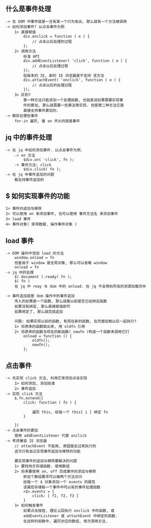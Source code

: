 ## 什么是事件处理
	-> 在 DOM 中事件就是一旦有某一个行为发出, 那么就有一个方法被调用
	-> 如何添加事件? 以点击事件为例
		1> 直接赋值
			div.onclick = function ( e ) {
				// 点击以后处理的过程
			};
		2> 调用方法
			标准 API
			div.addEventListener( 'click', function ( e ) {
				// 点击以后处理过程
			});
			低版本的 IE, 新的 IE 浏览器是不支持 该方法
			div.attachEvent( 'onclick', function ( e ) {
				// 点击以后的处理过程
			});
		3> 区别?
			第一种方法只能添加一个处理函数, 也就是说如果需要实现事
			件的累加, 那么就需要一些算法等实现. 但是第二种方法它是
			直接支持事件累加的.
	-> 都存在哪些事件
		for-in 遍历, 看 on 开头的就是事件

## jq 中的事件处理
	-> 在 jq 中如何添加事件. 以点击事件为例.
		-> on 方法
			$div.on( 'click', fn );
		-> 事件方法: click
			$div.click( fn );
	-> 在 jq 中事件追加的问题
		都支持事件追加的

## $ 如何实现事件的功能
	1> 事件的追加与移除
	2> 可以使用 on 来添加事件, 也可以使用 事件方法名 来添加事件
	3> load 事件
	4> 事件对象( 获得数据, 操作事件对象 )

## load 事件
	-> DOM 操作中添加 load 的方法
		window.onload = fn
		但是由于 window 是全局对象, 那么可以省略 window
		onload = fn
	-> jq 中的处理
		$( document ).ready( fn );
		$( fn )
		在 jq 中 reay 与 dom 中的 onload. 在 jq 不会等到所有的资源加载完毕

	-> 事件追加就是 dom 操作中的事件追加
		传入的如果是一个函数, 那么就看以前是否已经绑定函数
		如果没有绑定, 那么直接赋值即可
		如果绑定了, 那么就完成追加

		问题: 如果实现以前的函数, 和现在新的函数, 在页面加载以后一起执行?
		1> 将原来的函数取出来, 用 oldfn 引用
		2> 将原来的函数与现在的新函数( newfn )构造一个函数来调用它们
			onload = function () {
				oldfn();
				newfn();
			};

## 点击事件
	-> 先实现 click 方法, 利用它来添加点击实现
		1> 如何添加, 添加给谁
		2> 事件追加
	-> 实现 click 方法
		$.fn.extend({
			click: function ( fn ) {

				遍历 this, 给每一个 this[ i ] 绑定 fn
			} 

		})
	-> 点击事件的累加
		使用 addEventListener 代替 onclick
	-> 考虑兼容 IE 浏览器
		// attachEvent 不能用, 原因是反过来执行的
		这次只有自己实现事件追加与移除的功能
		
		要实现事件的追加与移除要解决的问题
		1> 要找地方存储函数. 使用数组
		2> 将来要使用 on, off 完成事件的添加与移除
			即这个数组要求可以被两个方法访问
			给每一个 $ 对象添加一个 events 的属性
			该属性存储每一个事件中可以有的事件处理函数
			<$>.events = {
				click: [ f1, f2, f3 ]
			}
		3> 如何触发事件
			如果点击按钮, 理论上回执行 onclick 中的函数, 或
			addEventListener 或 attachEvent 中绑定的函数. 
			在这样的函数中, 遍历对应的数组, 依次调用方法.
